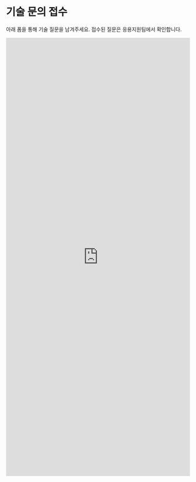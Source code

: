 # 기술 문의 접수

아래 폼을 통해 기술 질문을 남겨주세요. 접수된 질문은 응용지원팀에서 확인합니다.

<iframe src="https://docs.google.com/forms/d/e/1FAIpQLSeLggkrSnhCkCcVrIZdOYqj6IYQWKFizYxdTprcJstQV5PYbQ/viewform?embedded=true" 
width="100%" height="1200" frameborder="0" marginheight="0" marginwidth="0">
</iframe>